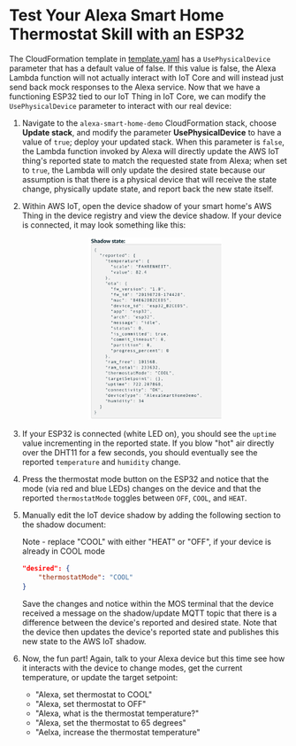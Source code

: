 
# Test Your Alexa Smart Home Thermostat Skill with an ESP32

The CloudFormation template in [template.yaml](./../template.yaml) has a `UsePhysicalDevice` parameter that has a default value of false. If this value is false, the Alexa Lambda function will not actually interact with IoT Core and will instead just send back mock responses to the Alexa service. Now that we have a functioning ESP32 tied to our IoT Thing in IoT Core, we can modify the `UsePhysicalDevice` parameter to interact with our real device:

1. Navigate to the `alexa-smart-home-demo` CloudFormation stack, choose **Update stack**, and modify the parameter **UsePhysicalDevice** to have a value of `true`; deploy your updated stack. When this parameter is `false`, the Lambda function invoked by Alexa will directly update the AWS IoT thing's reported state to match the requested state from Alexa; when set to `true`, the Lambda will only update the desired state because our assumption is that there is a physical device that will receive the state change, physically update state, and report back the new state itself.

2. Within AWS IoT, open the device shadow of your smart home's AWS Thing in the device registry and view the device shadow. If your device is connected, it may look something like this: 

    <p align="center">
        <kbd><img src="./../images/shadow-01.png" width="50%"></kbd>
    </p>

3. If your ESP32 is connected (white LED on), you should see the `uptime` value incrementing in the reported state. If you blow "hot" air directly over the DHT11 for a few seconds, you should eventually see the reported `temperature` and `humidity` change.

4. Press the thermostat mode button on the ESP32 and notice that the mode (via red and blue LEDs) changes on the device and that the reported `thermostatMode` toggles between `OFF`, `COOL`, and `HEAT`.

5. Manually edit the IoT device shadow by adding the following section to the shadow document:

    Note - replace "COOL" with either "HEAT" or "OFF", if your device is already in COOL mode

    ```json
    "desired": {
        "thermostatMode": "COOL"
    }
    ```

    Save the changes and notice within the MOS terminal that the device received a message on the shadow/update MQTT topic that there is a difference between the device's reported and desired state. Note that the device then updates the device's reported state and publishes this new state to the AWS IoT shadow. 

6. Now, the fun part! Again, talk to your Alexa device but this time see how it interacts with the device to change modes, get the current temperature, or update the target setpoint:

    * "Alexa, set thermostat to COOL"
    * "Alexa, set thermostat to OFF"
    * "Alexa, what is the thermostat temperature?"
    * "Alexa, set the thermostat to 65 degrees"
    * "Aelxa, increase the thermostat temperature"
